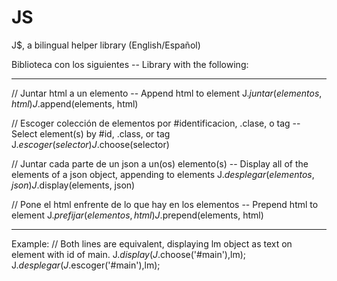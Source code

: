 # JS
J$, a bilingual helper library (English/Español)

Biblioteca con los siguientes -- Library with the following:
_____________________________________________________________

// Juntar html a un elemento -- Append html to element
J$.juntar(elementos, html)
J$.append(elements, html)

// Escoger colección de elementos por #identificacion, .clase, o tag  -- Select element(s) by #id, .class, or tag
J$.escoger(selector)
J$.choose(selector)

// Juntar cada parte de un json a un(os) elemento(s)  -- Display all of the elements of a json object, appending to elements
J$.desplegar(elementos, json)
J$.display(elements, json)

// Pone el html enfrente de lo que hay en los elementos -- Prepend html to element
J$.prefijar(elementos, html)
J$.prepend(elements, html)



_____________________________________________________________
Example:
// Both lines are equivalent, displaying lm object as text on element with id of main.
J$.display(J$.choose('#main'),lm);
J$.desplegar(J$.escoger('#main'),lm);
